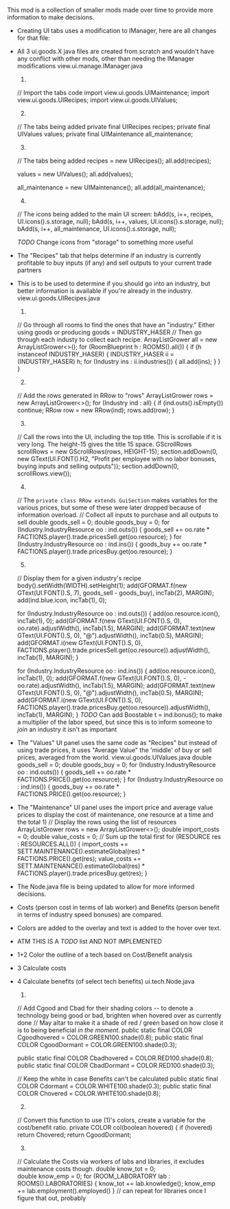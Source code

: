 This mod is a collection of smaller mods made over time to provide more information to make decisions.

* Creating UI tabs uses a modification to IManager, here are all changes for that file:
* All 3 ui.goods.X java files are created from scratch and wouldn't have any conflict with other mods, other than needing the IManager modifications
view.ui.manage.IManager.java

	1)
	// Import the tabs code
	import view.ui.goods.UIMaintenance;
	import view.ui.goods.UIRecipes;
	import view.ui.goods.UIValues;
	
	2)
	// The tabs being added
    private final UIRecipes recipes;
    private final UIValues values;
    private final UIMaintenance all_maintenance;

	3)
	// The tabs being added
	recipes = new UIRecipes();
	all.add(recipes);

	values = new UIValues();
	all.add(values);

	all_maintenance = new UIMaintenance();
	all.add(all_maintenance);
	
	4)
	// The icons being added to the main UI screen:
	bAdd(s, i++, recipes, UI.icons().s.storage, null);
	bAdd(s, i++, values, UI.icons().s.storage, null);
	bAdd(s, i++, all_maintenance, UI.icons().s.storage, null);
	
	$TODO$ Change icons from "storage" to something more useful
	
* The "Recipes" tab that helps determine if an industry is currently profitable to buy inputs (if any) and sell outputs to your current trade partners
* This is to be used to determine if you should go into an industry, but better information is available if you're already in the industry.
view.ui.goods.UIRecipes.java

	1)
	// Go through all rooms to find the ones that have an "industry." Either using goods or producing goods = INDUSTRY_HASER
	// Then go through each industy to collect each recipe.
	ArrayListGrower<Industry> all = new ArrayListGrower<>();
		for (RoomBlueprint h : ROOMS().all()) {
		if (h instanceof INDUSTRY_HASER) {
			INDUSTRY_HASER ii = (INDUSTRY_HASER) h;
			for (Industry ins : ii.industries()) {
				all.add(ins);
			}
		}
	}
	
	2)
	// Add the rows generated in RRow to "rows"
	ArrayListGrower<RRow> rows = new ArrayListGrower<>();
	for (Industry ind : all) {
		if (ind.outs().isEmpty())
			continue;
		RRow row = new RRow(ind);
		rows.add(row);
	}

	3)
	// Call the rows into the UI, including the top title. This is scrollable if it is very long. The height-15 gives the title 15 space.
	GScrollRows scrollRows = new GScrollRows(rows, HEIGHT-15);
	section.addDown(0, new GText(UI.FONT().H2, "Profit per employee with no labor bonuses, buying inputs and selling outputs"));
	section.addDown(0, scrollRows.view());
	
	4)
	// The `private class RRow extends GuiSection` makes variables for the various prices, but some of these were later dropped because of information overload.
	// Collect all inputs to purchase and all outputs to sell
	double goods_sell = 0;
	double goods_buy = 0;
	for (Industry.IndustryResource oo : ind.outs()) {
		goods_sell += oo.rate * FACTIONS.player().trade.pricesSell.get(oo.resource);
	}
	for (Industry.IndustryResource oo : ind.ins()) {
		goods_buy += oo.rate * FACTIONS.player().trade.pricesBuy.get(oo.resource);
	}
	
	5) 
	// Display them for a given industry's recipe 
	body().setWidth(WIDTH).setHeight(1);
	add(GFORMAT.f(new GText(UI.FONT().S, 7), goods_sell - goods_buy), incTab(2), MARGIN);
	add(ind.blue.icon, incTab(1), 0);


	for (Industry.IndustryResource oo : ind.outs()) {
		add(oo.resource.icon(), incTab(1), 0);
		add(GFORMAT.f(new GText(UI.FONT().S, 0), oo.rate).adjustWidth(), incTab(1.5), MARGIN);
		add(GFORMAT.text(new GText(UI.FONT().S, 0), "@").adjustWidth(), incTab(0.5), MARGIN);
		add(GFORMAT.i(new GText(UI.FONT().S, 0), FACTIONS.player().trade.pricesSell.get(oo.resource)).adjustWidth(), incTab(1), MARGIN);
	}

	for (Industry.IndustryResource oo : ind.ins()) {
		add(oo.resource.icon(), incTab(1), 0);
		add(GFORMAT.f(new GText(UI.FONT().S, 0), -oo.rate).adjustWidth(), incTab(1.5), MARGIN);
		add(GFORMAT.text(new GText(UI.FONT().S, 0), "@").adjustWidth(), incTab(0.5), MARGIN);
		add(GFORMAT.i(new GText(UI.FONT().S, 0), FACTIONS.player().trade.pricesBuy.get(oo.resource)).adjustWidth(), incTab(1), MARGIN);
	}
	$TODO$   Can add  Boostable t = ind.bonus(); to make a multiplier of the labor speed, but since this is to inform someone to *join* an industry it isn't as important
	
* The "Values" UI panel uses the same code as "Recipes" but instead of using trade prices, it uses "Average Value" the 'middle' of buy or sell prices, averaged from the world. 
view.ui.goods.UIValues.java	
	double goods_sell = 0;
	double goods_buy = 0;
	for (Industry.IndustryResource oo : ind.outs()) {
		goods_sell += oo.rate * FACTIONS.PRICE().get(oo.resource);
	}
	for (Industry.IndustryResource oo : ind.ins()) {
		goods_buy += oo.rate * FACTIONS.PRICE().get(oo.resource);
	}
	
* The "Maintenance" UI panel uses the import price and average value prices to display the cost of maintenance, one resource at a time and the total
	1) 
	// Display the rows using the list of resources
	ArrayListGrower<EmiRow> rows = new ArrayListGrower<>();
	double import_costs = 0;
	double value_costs = 0;
	// Sum up the total first
	for (RESOURCE res : RESOURCES.ALL()) {
			import_costs += SETT.MAINTENANCE().estimateGlobal(res) * FACTIONS.PRICE().get(res);
			value_costs += SETT.MAINTENANCE().estimateGlobal(res) * FACTIONS.player().trade.pricesBuy.get(res);
	}
	
	
* The Node.java file is being updated to allow for more informed decisions. 
* Costs (person cost in terms of lab worker) and Benefits (person benefit in terms of industry speed bonuses) are compared.
* Colors are added to the overlay and text is added to the hover over text. 
* ATM THIS IS A $TODO$ list AND NOT IMPLEMENTED
* 1+2 Color the outline of a tech based on Cost/Benefit analysis
* 3 Calculate costs
* 4 Calculate benefits (of select tech benefits)
ui.tech.Node.java

	1) 
	// Add Cgood and Cbad for their shading colors -- to denote a technology being good or bad, brighten when hovered over as currently done
	// May altar to make it a shade of red / green based on how close it is to being beneficial *in the moment*. 
	public static final COLOR Cgoodhovered  = COLOR.GREEN100.shade(0.8);
	public static final COLOR CgoodDormant  = COLOR.GREEN100.shade(0.3);
	
	public static final COLOR Cbadhovered	= COLOR.RED100.shade(0.8);
	public static final COLOR CbadDormant   = COLOR.RED100.shade(0.3);
	
	// Keep the white in case Benefits can't be calculated
	public static final COLOR Cdormant = COLOR.WHITE100.shade(0.3);
	public static final COLOR Chovered = COLOR.WHITE100.shade(0.8);
	
	2)
	// Convert this function to use (1)'s colors, create a variable for the cost/benefit ratio. 
	private COLOR col(boolean hovered) {
	if (hovered)
		return Chovered;
	return CgoodDormant;
	
	3)
	// Calculate the Costs via workers of labs and libraries, it excludes maintenance costs though.
	double know_tot = 0;        
	double know_emp = 0;
	for (ROOM_LABORATORY lab : ROOMS().LABORATORIES)
	{
		know_tot += lab.knowledge();
		know_emp += lab.employment().employed()
	}
	// can repeat for libraries once I figure that out, probably
